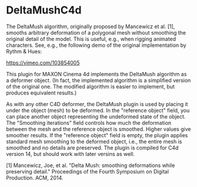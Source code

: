 # DeltaMushC4d
The DeltaMush algorithm, originally proposed by Mancewicz et al. [1], smooths arbitrary 
deformation of a polygonal mesh without smoothing the original detail of the model. This is 
useful, e.g., when rigging animated characters. See, e.g., the following demo of the original
implementation by Rythm & Hues:

https://vimeo.com/103854005

This plugin for MAXON Cinema 4d implements the DeltaMush algorithm as a deformer object. (In fact, 
the implemented algorithm is a simplified version of the original one. The modified algorithm is 
easier to implement, but produces equivalent results.)

As with any other C4D deformer, the DeltaMush plugin is used by placing it under the object (mesh) 
to be deformed. In the "reference object" field, you can place another object representing the undeformed 
state of the object. The "Smoothing iterations" field controls how much the deformation between the mesh and
the reference object is smoothed. Higher values give smoother results. If the "reference object" field
is empty, the plugin applies standard mesh smoothing to the deformed object, i.e., the entire mesh is
smoothed and no details are preserved. The plugin is compiled for C4d version 14, but should work with
later versins as well.

[1] Mancewicz, Joe, et al. 
"Delta Mush: smoothing deformations while preserving detail." 
Proceedings of the Fourth Symposium on Digital Production. ACM, 2014.
